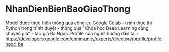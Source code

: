 # NhanDienBienBaoGiaoThong
Model được thực hiện thông qua công cụ Google Colab - trình thực thi Python trong trình duyệt - thông qua "Khóa học Deep Learning cùng chuyên gia" - tác giả Ba Ngoc. Profile của người hướng dẫn tại : https://developers.google.com/community/experts/directory/profile/profile-ngoc_ba
